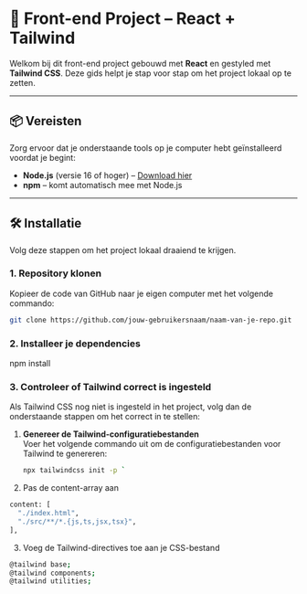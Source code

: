 # 🚀 Front-end Project – React + Tailwind

Welkom bij dit front-end project gebouwd met **React** en gestyled met **Tailwind CSS**. Deze gids helpt je stap voor stap om het project lokaal op te zetten.

---

## 📦 Vereisten

Zorg ervoor dat je onderstaande tools op je computer hebt geïnstalleerd voordat je begint:

- **Node.js** (versie 16 of hoger) – [Download hier](https://nodejs.org/)
- **npm** – komt automatisch mee met Node.js

---

## 🛠️ Installatie

Volg deze stappen om het project lokaal draaiend te krijgen.

### 1. Repository klonen

Kopieer de code van GitHub naar je eigen computer met het volgende commando:

```bash
git clone https://github.com/jouw-gebruikersnaam/naam-van-je-repo.git
```


### 2. Installeer je dependencies
npm install

### 3. Controleer of Tailwind correct is ingesteld

Als Tailwind CSS nog niet is ingesteld in het project, volg dan de onderstaande stappen om het correct in te stellen:

1. **Genereer de Tailwind-configuratiebestanden**  
   Voer het volgende commando uit om de configuratiebestanden voor Tailwind te genereren:

   ```bash
   npx tailwindcss init -p `
2. Pas de content-array aan

```bash 
content: [
  "./index.html",
  "./src/**/*.{js,ts,jsx,tsx}",
],
```

3. Voeg de Tailwind-directives toe aan je CSS-bestand


```bash 
@tailwind base;
@tailwind components;
@tailwind utilities;
```

